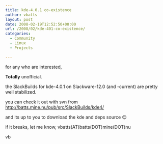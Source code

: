 ```yaml
---
title: kde-4.0.1 co-existence
author: vbatts
layout: post
date: 2008-02-19T12:52:50+00:00
url: /2008/02/kde-401-co-existence/
categories:
  - Community
  - Linux
  - Projects

---
```

for any who are interested,
  
**Totally** unofficial.
  
the SlackBuilds for kde-4.0.1 on Slackware-12.0 (and -current) are pretty well stabilized.
  
you can check it out with svn from <http://batts.mine.nu/pub/src/SlackBuilds/kde4/>
  
and its up to you to download the kde and deps source 😉
  
if it breaks, let me know, vbatts(AT)batts(DOT)mine(DOT)nu

vb
